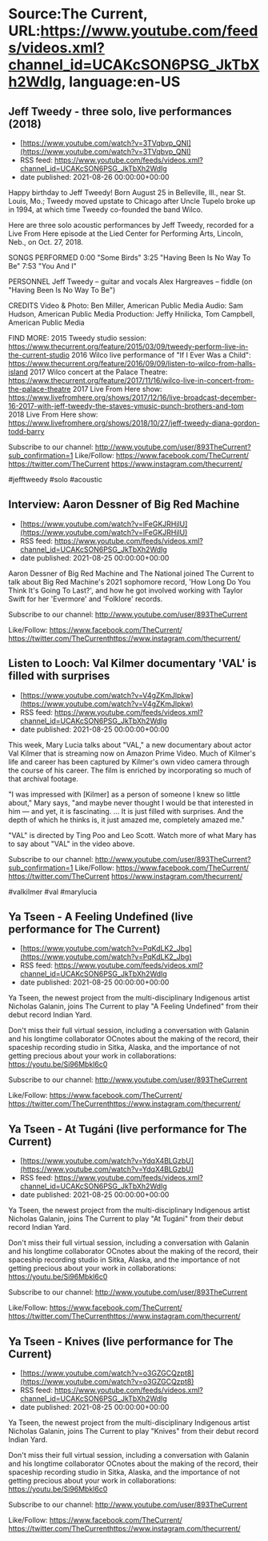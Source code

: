 # Source:The Current, URL:https://www.youtube.com/feeds/videos.xml?channel_id=UCAKcSON6PSG_JkTbXh2WdIg, language:en-US

## Jeff Tweedy - three solo, live performances (2018)
 - [https://www.youtube.com/watch?v=3TVqbvp_QNI](https://www.youtube.com/watch?v=3TVqbvp_QNI)
 - RSS feed: https://www.youtube.com/feeds/videos.xml?channel_id=UCAKcSON6PSG_JkTbXh2WdIg
 - date published: 2021-08-26 00:00:00+00:00

Happy birthday to Jeff Tweedy! Born August 25 in Belleville, Ill., near St. Louis, Mo.; Tweedy moved upstate to Chicago after Uncle Tupelo broke up in 1994, at which time Tweedy co-founded the band Wilco.

Here are three solo acoustic performances by Jeff Tweedy, recorded for a Live From Here episode at the Lied Center for Performing Arts, Lincoln, Neb., on Oct. 27, 2018.

SONGS PERFORMED
0:00 "Some Birds"
3:25 "Having Been Is No Way To Be"
7:53 "You And I"

PERSONNEL
Jeff Tweedy – guitar and vocals
Alex Hargreaves – fiddle (on "Having Been Is No Way To Be")

CREDITS
Video & Photo: Ben Miller, American Public Media
Audio: Sam Hudson, American Public Media
Production: Jeffy Hnilicka, Tom Campbell, American Public Media

FIND MORE:
2015 Tweedy studio session: https://www.thecurrent.org/feature/2015/03/09/tweedy-perform-live-in-the-current-studio
2016 Wilco live performance of "If I Ever Was a Child":
https://www.thecurrent.org/feature/2016/09/09/listen-to-wilco-from-halls-island
2017 Wilco concert at the Palace Theatre:
https://www.thecurrent.org/feature/2017/11/16/wilco-live-in-concert-from-the-palace-theatre
2017 Live From Here show:
https://www.livefromhere.org/shows/2017/12/16/live-broadcast-december-16-2017-with-jeff-tweedy-the-staves-ymusic-punch-brothers-and-tom
2018 Live From Here show:
https://www.livefromhere.org/shows/2018/10/27/jeff-tweedy-diana-gordon-todd-barry

Subscribe to our channel:
http://www.youtube.com/user/893TheCurrent?sub_confirmation=1
Like/Follow:
https://www.facebook.com/TheCurrent/
https://twitter.com/TheCurrent
https://www.instagram.com/thecurrent/

#jefftweedy #solo #acoustic

## Interview: Aaron Dessner of Big Red Machine
 - [https://www.youtube.com/watch?v=lFeGKJRHjlU](https://www.youtube.com/watch?v=lFeGKJRHjlU)
 - RSS feed: https://www.youtube.com/feeds/videos.xml?channel_id=UCAKcSON6PSG_JkTbXh2WdIg
 - date published: 2021-08-25 00:00:00+00:00

Aaron Dessner of Big Red Machine and The National joined The Current to talk about Big Red Machine's 2021 sophomore record, 'How Long Do You Think It's Going To Last?', and how he got involved working with Taylor Swift for her 'Evermore' and 'Folklore' records. 

Subscribe to our channel:
http://www.youtube.com/user/893TheCurrent

Like/Follow:
https://www.facebook.com/TheCurrent/​​​​
https://twitter.com/TheCurrent​​​​
https://www.instagram.com/thecurrent/

## Listen to Looch: Val Kilmer documentary 'VAL' is filled with surprises
 - [https://www.youtube.com/watch?v=V4gZKmJlpkw](https://www.youtube.com/watch?v=V4gZKmJlpkw)
 - RSS feed: https://www.youtube.com/feeds/videos.xml?channel_id=UCAKcSON6PSG_JkTbXh2WdIg
 - date published: 2021-08-25 00:00:00+00:00

This week, Mary Lucia talks about "VAL," a new documentary about actor Val Kilmer that is streaming now on Amazon Prime Video. Much of Kilmer's life and career has been captured by Kilmer's own video camera through the course of his career. The film is enriched by incorporating so much of that archival footage.

"I was impressed with [Kilmer] as a person of someone I knew so little about," Mary says, "and maybe never thought I would be that interested in him — and yet, it is fascinating. ... It is just filled with surprises. And the depth of which he thinks is, it just amazed me, completely amazed me."

"VAL" is directed by Ting Poo and Leo Scott. Watch more of what Mary has to say about "VAL" in the video above.

Subscribe to our channel:
http://www.youtube.com/user/893TheCurrent?sub_confirmation=1
Like/Follow:
https://www.facebook.com/TheCurrent/
https://twitter.com/TheCurrent
https://www.instagram.com/thecurrent/

#valkilmer #val #marylucia

## Ya Tseen - A Feeling Undefined (live performance for The Current)
 - [https://www.youtube.com/watch?v=PqKdLK2_Jbg](https://www.youtube.com/watch?v=PqKdLK2_Jbg)
 - RSS feed: https://www.youtube.com/feeds/videos.xml?channel_id=UCAKcSON6PSG_JkTbXh2WdIg
 - date published: 2021-08-25 00:00:00+00:00

Ya Tseen, the newest project from the multi-disciplinary Indigenous artist Nicholas Galanin, joins The Current to play "A Feeling Undefined" from their debut record Indian Yard.

Don't miss their full virtual session, including a conversation with Galanin and his longtime collaborator OCnotes about the making of the record, their spaceship recording studio in Sitka, Alaska, and the importance of not getting precious about your work in collaborations: https://youtu.be/Si96Mbkl6c0

Subscribe to our channel:
http://www.youtube.com/user/893TheCurrent

Like/Follow:
https://www.facebook.com/TheCurrent/​​​​
https://twitter.com/TheCurrent​​​​
https://www.instagram.com/thecurrent/

## Ya Tseen - At Tugáni (live performance for The Current)
 - [https://www.youtube.com/watch?v=YdqX4BLGzbU](https://www.youtube.com/watch?v=YdqX4BLGzbU)
 - RSS feed: https://www.youtube.com/feeds/videos.xml?channel_id=UCAKcSON6PSG_JkTbXh2WdIg
 - date published: 2021-08-25 00:00:00+00:00

Ya Tseen, the newest project from the multi-disciplinary Indigenous artist Nicholas Galanin, joins The Current to play "At Tugáni" from their debut record Indian Yard.

Don't miss their full virtual session, including a conversation with Galanin and his longtime collaborator OCnotes about the making of the record, their spaceship recording studio in Sitka, Alaska, and the importance of not getting precious about your work in collaborations: https://youtu.be/Si96Mbkl6c0

Subscribe to our channel:
http://www.youtube.com/user/893TheCurrent

Like/Follow:
https://www.facebook.com/TheCurrent/​​​​
https://twitter.com/TheCurrent​​​​
https://www.instagram.com/thecurrent/

## Ya Tseen - Knives (live performance for The Current)
 - [https://www.youtube.com/watch?v=o3GZGCQzpt8](https://www.youtube.com/watch?v=o3GZGCQzpt8)
 - RSS feed: https://www.youtube.com/feeds/videos.xml?channel_id=UCAKcSON6PSG_JkTbXh2WdIg
 - date published: 2021-08-25 00:00:00+00:00

Ya Tseen, the newest project from the multi-disciplinary Indigenous artist Nicholas Galanin, joins The Current to play "Knives" from their debut record Indian Yard.

Don't miss their full virtual session, including a conversation with Galanin and his longtime collaborator OCnotes about the making of the record, their spaceship recording studio in Sitka, Alaska, and the importance of not getting precious about your work in collaborations: https://youtu.be/Si96Mbkl6c0

Subscribe to our channel:
http://www.youtube.com/user/893TheCurrent

Like/Follow:
https://www.facebook.com/TheCurrent/​​​​
https://twitter.com/TheCurrent​​​​
https://www.instagram.com/thecurrent/

